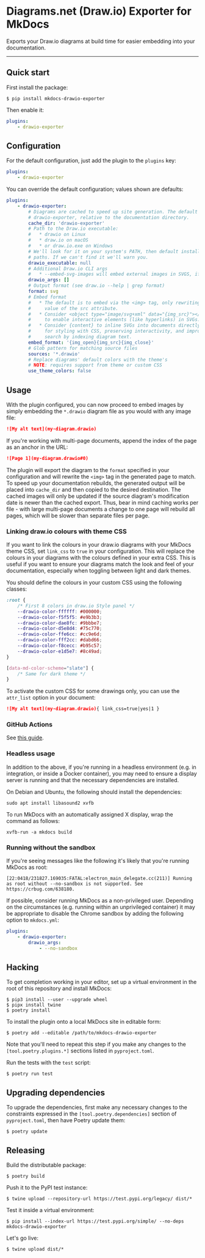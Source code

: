 # Diagrams.net (Draw.io) Exporter for MkDocs

Exports your Draw.io diagrams at build time for easier embedding into your documentation.

---

## Quick start

First install the package:

```
$ pip install mkdocs-drawio-exporter
```

Then enable it:

```yaml
plugins:
    - drawio-exporter
```

## Configuration

For the default configuration, just add the plugin to the `plugins` key:

```yaml
plugins:
    - drawio-exporter
```

You can override the default configuration; values shown are defaults:

```yaml
plugins:
    - drawio-exporter:
        # Diagrams are cached to speed up site generation. The default path is
        # drawio-exporter, relative to the documentation directory.
        cache_dir: 'drawio-exporter'
        # Path to the Draw.io executable:
        #   * drawio on Linux
        #   * draw.io on macOS
        #   * or draw.io.exe on Windows
        # We'll look for it on your system's PATH, then default installation
        # paths. If we can't find it we'll warn you.
        drawio_executable: null
        # Additional Draw.io CLI args
        #   * --embed-svg-images will embed external images in SVGS, if format is "svg".
        drawio_args: []
        # Output format (see draw.io --help | grep format)
        format: svg
        # Embed format
        #   * The default is to embed via the <img> tag, only rewriting the
        #     value of the src attribute.
        #   * Consider <object type="image/svg+xml" data="{img_src}"></object>
        #     to enable interactive elements (like hyperlinks) in SVGs.
        #   * Consider {content} to inline SVGs into documents directly, useful
        #     for styling with CSS, preserving interactivity, and improving
        #     search by indexing diagram text.
        embed_format: '{img_open}{img_src}{img_close}'
        # Glob pattern for matching source files
        sources: '*.drawio'
        # Replace diagrams' default colors with the theme's
        # NOTE: requires support from theme or custom CSS
        use_theme_colors: false
```

## Usage

With the plugin configured, you can now proceed to embed images by simply embedding the `*.drawio` diagram file as you would with any image file:

```markdown
![My alt text](my-diagram.drawio)
```

If you're working with multi-page documents, append the index of the page as an anchor in the URL:

```markdown
![Page 1](my-diagram.drawio#0)
```

The plugin will export the diagram to the `format` specified in your configuration and will rewrite the `<img>` tag in the generated page to match. To speed up your documentation rebuilds, the generated output will be placed into `cache_dir` and then copied to the desired destination. The cached images will only be updated if the source diagram's modification date is newer than the cached export. Thus, bear in mind caching works per file - with large multi-page documents a change to one page will rebuild all pages, which will be slower than separate files per page.

### Linking draw.io colours with theme CSS

If you want to link the colours in your draw.io diagrams with your MkDocs theme CSS, set `link_css` to `true` in your configuration. This will replace the colours in your diagrams with the colours defined in your extra CSS. This is useful if you want to ensure your diagrams match the look and feel of your documentation, especially when toggling between light and dark themes.

You should define the colours in your custom CSS using the following classes:

```css
:root {
    /* First 8 colors in draw.io Style panel */
    --drawio-color-ffffff: #000000;
    --drawio-color-f5f5f5: #e9b3b3;
    --drawio-color-dae8fc: #9bbbe7;
    --drawio-color-d5e8d4: #75c770;
    --drawio-color-ffe6cc: #cc9e6d;
    --drawio-color-fff2cc: #dabd66;
    --drawio-color-f8cecc: #b95c57;
    --drawio-color-e1d5e7: #8c49ad;
}

[data-md-color-scheme="slate"] {
    /* Same for dark theme */
}
```

To activate the custom CSS for some drawings only, you can use the `attr_list` option in your document:

```md
![My alt text](my-diagram.drawio){ link_css=true|yes|1 }
```

### GitHub Actions

See [this guide](./docs/github-actions.md).

### Headless usage

In addition to the above, if you're running in a headless environment (e.g. in integration, or inside a Docker container), you may need to ensure a display server is running and that the necessary dependencies are installed.

On Debian and Ubuntu, the following should install the dependencies:

```console
sudo apt install libasound2 xvfb
```

To run MkDocs with an automatically assigned X display, wrap the command as follows:

```console
xvfb-run -a mkdocs build
```

### Running without the sandbox

If you're seeing messages like the following it's likely that you're running MkDocs as root:

```text
[22:0418/231827.169035:FATAL:electron_main_delegate.cc(211)] Running as root without --no-sandbox is not supported. See https://crbug.com/638180.
```

If possible, consider running MkDocs as a non-privileged user. Depending on the circumstances (e.g. running within an unprivileged container) it may be appropriate to disable the Chrome sandbox by adding the following option to `mkdocs.yml`:

```yaml
plugins:
    - drawio-exporter:
        drawio_args:
            - --no-sandbox
```

## Hacking

To get completion working in your editor, set up a virtual environment in the root of this repository and install MkDocs:

```
$ pip3 install --user --upgrade wheel
$ pipx install twine
$ poetry install
```

To install the plugin onto a local MkDocs site in editable form:

```
$ poetry add --editable /path/to/mkdocs-drawio-exporter
```

Note that you'll need to repeat this step if you make any changes to the `[tool.poetry.plugins.*]` sections listed in `pyproject.toml`.

Run the tests with the `test` script:

```
$ poetry run test
```

## Upgrading dependencies

To upgrade the dependencies, first make any necessary changes to the constraints expressed in the `[tool.poetry.dependencies]` section of `pyproject.toml`, then have Poetry update them:

```
$ poetry update
```

## Releasing

Build the distributable package:

```
$ poetry build
```

Push it to the PyPI test instance:

```
$ twine upload --repository-url https://test.pypi.org/legacy/ dist/*
```

Test it inside a virtual environment:

```
$ pip install --index-url https://test.pypi.org/simple/ --no-deps mkdocs-drawio-exporter
```

Let's go live:

```
$ twine upload dist/*
```
